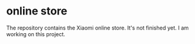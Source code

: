 # online store
The repository contains the Xiaomi online store. It's not finished yet. I am working on this project.
